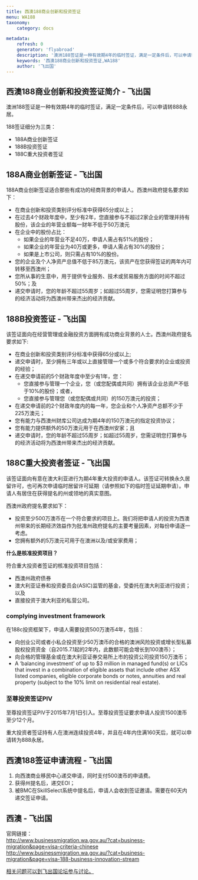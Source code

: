 ```yaml
---
title: 西澳188商业创新和投资签证
menu: WA188
taxonomy:
    category: docs

metadata:
    refresh: 0
    generator: 'flyabroad'
    description: '澳洲188签证是一种有效期4年的临时签证，满足一定条件后，可以申请转888永居。'
    keywords: '西澳188商业创新和投资签证,WA188'
    author: '飞出国'
---
```


## 西澳188商业创新和投资签证简介 - 飞出国 ##

澳洲188签证是一种有效期4年的临时签证，满足一定条件后，可以申请转888永居。

188签证细分为三类：

- 188A商业创新签证
- 188B投资签证
- 188C重大投资者签证

## 188A商业创新签证 - 飞出国 ##

188A商业创新签证适合那些有成功的经商背景的申请人。西澳州政府提名要求如下：

- 在商业创新和投资类别评分标准中获得65分或以上；
- 在过去4个财政年度中，至少有2年，您直接参与不超过2家企业的管理并持有股份，该企业的年营业额每一财年不低于50万澳元
- 在企业中的股份占比：
	- 如果企业的年营业不足40万，申请人需占有51%的股份；
	- 如果企业的年营业为40万或更多，申请人需占有30%的股份；
	- 如果是上市公司，则只需占有10%的股份。
- 您的企业及个人净资产总值不低于85万澳元，该资产在您获得签证的两年内可转移至西澳州；
- 您所从事的生意中，用于提供专业服务、技术或贸易服务方面的时间不超过50%；及
- 递交申请时，您的年龄不超过55周岁；如超过55周岁，您需证明您打算参与的经济活动将为西澳州带来杰出的经济贡献。

## 188B投资签证 - 飞出国 ##

该签证面向在经营管理或金融投资方面拥有成功商业背景的人士。西澳州政府提名要求如下:

- 在商业创新和投资类别评分标准中获得65分或以上;
- 递交申请时，至少拥有三年或以上直接管理一个或多个符合要求的企业或投资的经验；
- 在递交申请前的5个财政年度中至少有1年，您：
	- 您直接参与管理一个企业，您（或您配偶或共同）拥有该企业总资产不低于10%的股份；或者，
	- 您直接参与管理您（或您配偶或共同）的150万澳元的投资；
- 在递交申请前的2个财政年度内的每一年，您企业和个人净资产总额不少于225万澳元；
- 您有能力与西澳州财库公司达成为期4年的150万澳元的指定投资协议；
- 您有能力提供额外的50万澳元用于在西澳州安家；且
- 递交申请时，您的年龄不超过55周岁；如超过55周岁，您需证明您打算参与的经济活动将为西澳州带来杰出的经济贡献。

## 188C重大投资者签证 - 飞出国 ##

该签证面向有意在澳大利亚进行为期4年重大投资的申请人。该签证可转换永久居留许可，也可再次申请临时居留许可延期（请参照如下的临时签证延期申请）。申请人有居住在获得提名的州或领地的真实意图。

西澳州政府提名要求如下：

- 投资至少500万澳币在一个符合要求的项目上。我们将把申请人的投资为西澳州带来的长期经济效益作为批准州政府提名的主要考量因素，对每份申请逐一考虑。
- 您拥有额外的5万澳元可用于在澳洲以及/或安家费用；


**什么是核准投资项目？**

符合重大投资者签证的核准投资项目包括：

- 西澳州政府债券
- 澳大利亚证券和投资委员会(ASIC)监管的基金，受委托在澳大利亚进行投资；以及
- 直接投资于澳大利亚的私营公司。

### complying investment framework ###

在188c投资框架下，申请人需要投资500万澳币4年，包括：

- 向创业公司或者小私企投资至少50万澳币的合格的澳洲风险投资或增长型私募股权投资资金（自2015.7.1起的2年内，此数额可能会增长到100澳币）；
- 向合格的管理基金或在澳大利亚证券交易所上市的投资公司投资150万澳币；
- A ‘balancing investment’ of up to $3 million in managed fund(s) or LICs that invest in a combination of eligible assets that include other ASX listed companies, eligible corporate bonds or notes, annuities and real property (subject to the 10% limit on residential real estate).


### 至尊投资签证PIV ###

至尊投资签证PIV于2015年7月1日引入。至尊投资签证要求申请人投资1500澳币至少12个月。


重大投资者签证持有人在澳洲连续投资4年，并且在4年内住满160天后，就可以申请转为888永居。


## 西澳188签证申请流程  - 飞出国 ##

1. 向西澳商业移民中心递交申请，同时支付500澳币的申请费。
2. 获得州提名后，递交EOI；
3. 被BMC在SkillSelect系统中提名后，申请人会收到签证邀请。需要在60天内递交签证申请。

## 西澳  - 飞出国 ##



官网链接：  
http://www.businessmigration.wa.gov.au/?cat=business-migration&page=visa-criteria-chinese  
http://www.businessmigration.wa.gov.au/?cat=business-migration&page=visa-188-business-innovation-stream  


[相关问题可以到飞出国论坛参与讨论。](http://bbs.fcgvisa.com/t/17791?target=_blank)